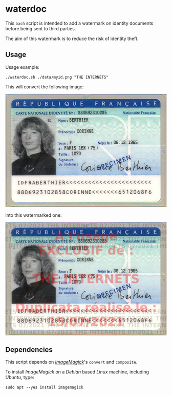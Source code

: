 waterdoc
========

This `bash` script is intended to add a watermark on identity documents before being
sent to third parties.

The aim of this watermark is to reduce the risk of identity theft.


Usage
-----

Usage example:

```
./waterdoc.sh ./data/myid.png "THE INTERNETS"
```

This will convert the following image:

![Source ID image](data/myid.jpg)

into this watermarked one:

![Watermarked ID image](data/myid-watermark.jpg)


Dependencies
------------

This script depends on *[ImageMagick](https://imagemagick.org/)*'s `convert` and `composite`.

To install *ImageMagick* on a *Debian* based *Linux* machine, including *Ubuntu*, type:

```
sudo apt --yes install imagemagick
```
